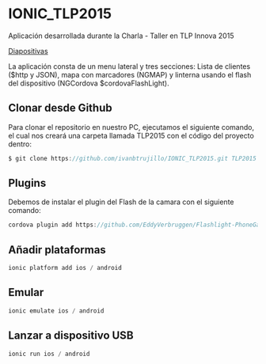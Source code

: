 
# IONIC_TLP2015
Aplicación desarrollada durante la Charla - Taller en TLP Innova 2015

[Diapositivas](http://slides.com/ivanbtrujillo/ionictlp2015)

La aplicación consta de un menu lateral y tres secciones: Lista de clientes ($http y JSON), mapa con marcadores (NGMAP) y linterna usando el flash del dispositivo (NGCordova $cordovaFlashLight).

## Clonar desde Github
Para clonar el repositorio en nuestro PC, ejecutamos el siguiente comando, el cual nos creará una carpeta llamada TLP2015 con el código del proyecto dentro:
```javascript
$ git clone https://github.com/ivanbtrujillo/IONIC_TLP2015.git TLP2015
```

## Plugins
Debemos de instalar el plugin del Flash de la camara con el siguiente comando:
```javascript
cordova plugin add https://github.com/EddyVerbruggen/Flashlight-PhoneGap-Plugin.git
```


## Añadir plataformas
```javascript
ionic platform add ios / android
```


## Emular
```javascript
ionic emulate ios / android
```


## Lanzar a dispositivo USB
```javascript
ionic run ios / android
```
